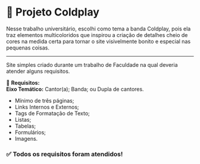 # 🌈 Projeto Coldplay
Nesse trabalho universitário, escolhi como tema a banda Coldplay, pois ela traz elementos multicoloridos que inspirou a criação de detalhes cheio de cores na medida certa para tornar o site visivelmente bonito e especial nas pequenas coisas.
<hr>
Site simples criado durante um trabalho de Faculdade na qual deveria atender alguns requisitos. <br>

📝 **Requisitos:** <br>
**Eixo Temático:** Cantor(a); Banda; ou Dupla de cantores. <br>
- Mínimo de três páginas; <br>
- Links Internos e Externos;
- Tags de Formatação de Texto;
- Listas;
- Tabelas;
- Formulários;
- Imagens.

<h3>✅ Todos os requisitos foram atendidos!</h3>
